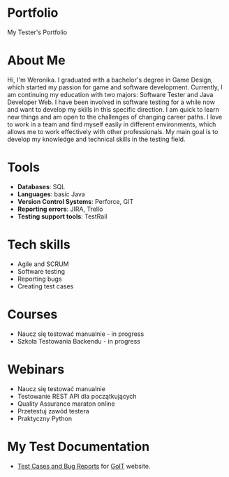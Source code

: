 # Portfolio
My Tester's Portfolio
# About Me
Hi, I'm Weronika. I graduated with a bachelor's degree in Game Design, which started my passion for game and software development. Currently, I am continuing my education with two majors: Software Tester and Java Developer Web. I have been involved in software testing for a while now and want to develop my skills in this specific direction. I am quick to learn new things and am open to the challenges of changing career paths. I love to work in a team and find myself easily in different environments, which allows me to work effectively with other professionals. My main goal is to develop my knowledge and technical skills in the testing field. 
# Tools
* **Databases**: SQL
* **Languages**: basic Java
* **Version Control Systems**: Perforce, GIT
* **Reporting errors**: JIRA, Trello
* **Testing support tools**: TestRail
# Tech skills
* Agile and SCRUM
* Software testing
* Reporting bugs
* Creating test cases
# Courses
* Naucz się testować manualnie - in progress
* Szkoła Testowania Backendu - in progress
# Webinars
* Naucz się testować manualnie
* Testowanie REST API dla początkujących
* Quality Assurance maraton online
* Przetestuj zawód testera
* Praktyczny Python
# My Test Documentation
* [Test Cases and Bug Reports](https://docs.google.com/spreadsheets/d/1-_pEESy3NcucoYfqzaeYQTbAwdyP2ACk/edit?usp=sharing&ouid=110111312379338388338&rtpof=true&sd=true)  for [GoIT](https://qa-autocheck-test.netlify.app/?token=d5fcc3783ba50fcac78b5a5ea8e4d69f6fe51ed8368bc618a58a846ad8b03a63&block=nop678917) website.

